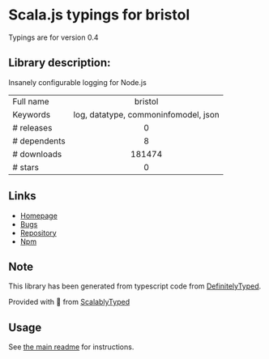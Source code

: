 
# Scala.js typings for bristol

Typings are for version 0.4

## Library description:
Insanely configurable logging for Node.js

|                    |                 |
| ------------------ | :-------------: |
| Full name          | bristol |
| Keywords           | log, datatype, commoninfomodel, json |
| # releases         | 0 |
| # dependents       | 8 |
| # downloads        | 181474 |
| # stars            | 0 |

## Links
- [Homepage](https://github.com/TomFrost/Bristol)
- [Bugs](https://github.com/TomFrost/Bristol/issues)
- [Repository](https://github.com/TomFrost/Bristol)
- [Npm](https://www.npmjs.com/package/bristol)
    


## Note
This library has been generated from typescript code from [DefinitelyTyped](https://definitelytyped.org).

Provided with :purple_heart: from [ScalablyTyped](https://github.com/oyvindberg/ScalablyTyped)

## Usage
See [the main readme](../../readme.md) for instructions.


